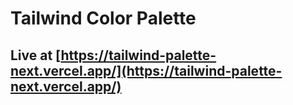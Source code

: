 # Tailwind Color Palette

## Live at [https://tailwind-palette-next.vercel.app/](https://tailwind-palette-next.vercel.app/)